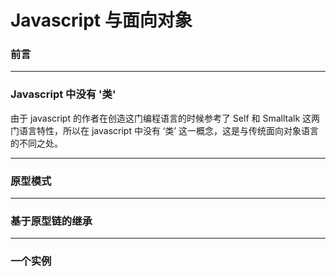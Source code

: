 # Javascript 与面向对象

### 前言
---
### Javascript 中没有 '类'

由于 javascript 的作者在创造这门编程语言的时候参考了 Self 和 Smalltalk 这两门语言特性，所以在 javascript 中没有 ‘类’ 这一概念，这是与传统面向对象语言的不同之处。

---
### 原型模式
---
### 基于原型链的继承
---
### 一个实例